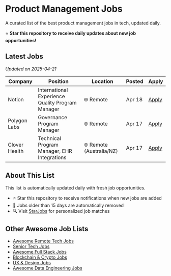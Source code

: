 # Product Management Jobs

A curated list of the best product management jobs in tech, updated daily.

⭐ **Star this repository to receive daily updates about new job opportunities!**

## Latest Jobs

*Updated on 2025-04-21*

| Company | Position | Location | Posted | Apply |
| ------- | -------- | -------- | ------ | ------ |
| Notion | International Experience Quality Program Manager | 🌐 Remote | Apr 18 | [Apply](https://starjobs.dev/jobs/f3aae79b3bee4008bc6b7ad199fef547?utm=github) |
| Polygon Labs | Governance Program Manager | 🌐 Remote | Apr 17 | [Apply](https://starjobs.dev/jobs/a3b31abc0d2346c987d07d62770ab233?utm=github) |
| Clover Health | Technical Program Manager, EHR Integrations | 🌐 Remote (Australia/NZ) | Apr 17 | [Apply](https://starjobs.dev/jobs/9ab02fc5bc6d48e1a474bb08324509bf?utm=github) |


## About This List

This list is automatically updated daily with fresh job opportunities.

* ⭐ Star this repository to receive notifications when new jobs are added
* 🔄 Jobs older than 15 days are automatically removed
* 🔍 Visit [StarJobs](https://starjobs.dev?utm=github) for personalized job matches

## Other Awesome Job Lists

* [Awesome Remote Tech Jobs](https://github.com/bansalnagesh/awesome-remote-tech-jobs)
* [Senior Tech Jobs](https://github.com/bansalnagesh/senior-tech-jobs)
* [Awesome Full Stack Jobs](https://github.com/bansalnagesh/awesome-fullstack-jobs)
* [Blockchain & Crypto Jobs](https://github.com/bansalnagesh/blockchain-crypto-jobs)
* [UX & Design Jobs](https://github.com/bansalnagesh/ux-design-jobs)
* [Awesome Data Engineering Jobs](https://github.com/bansalnagesh/awesome-data-jobs)
